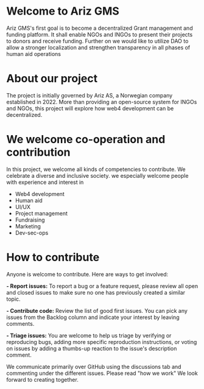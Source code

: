 # Welcome to Ariz GMS
Ariz GMS's first goal is to become a decentralized Grant management and funding platform. It shall enable NGOs and INGOs to present their projects to donors and receive funding. Further on we would like to utilize DAO to allow a stronger localization and strengthen transparency in all phases of human aid operations

# **About our project**
The project is initially governed by Ariz AS, a Norwegian company established in 2022. More than providing an open-source system for INGOs and NGOs, this project will explore how web4 development can be decentralized.

# **We welcome co-operation and contribution**
In this project, we welcome all kinds of competencies to contribute. We celebrate a diverse and inclusive society.
we especially welcome people with experience and interest in
- Web4 development
- Human aid
- UI/UX
- Project management
- Fundraising
- Marketing
- Dev-sec-ops

# **How to contribute**

Anyone is welcome to contribute. Here are ways to get involved:

**- Report issues:** To report a bug or a feature request, please review all open and closed issues to make sure no one has previously created a similar topic.

**- Contribute code:** Review the list of good first issues. You can pick any issues from the Backlog column and indicate your interest by leaving comments. 

**- Triage issues:** You are welcome to help us triage by verifying or reproducing bugs, adding more specific reproduction instructions, or voting on issues by adding a thumbs-up reaction to the issue's description comment.

We communicate primarily over GitHub using the discussions tab and commenting under the different issues. Please read "how we work"  We look forward to creating together.
